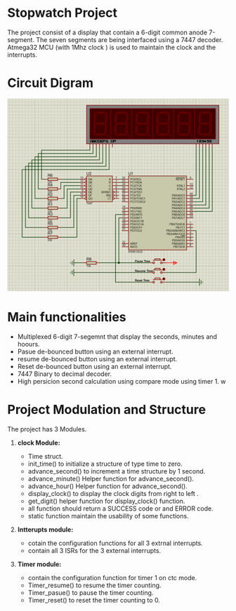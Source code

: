 # Stopwatch Project 
The project consist of a display that contain a 6-digit common anode 7-segment. 
The seven segments are being interfaced using a 7447 decoder. 
Atmega32 MCU (with 1Mhz clock ) is used to maintain the clock and the interrupts. 
# Circuit Digram
![Stopwatch Circuit diagram](./Circuit_Digram/cir.png)

# Main functionalities 
 * Multiplexed 6-digit 7-segemnt that display the seconds, minutes and hoours. 
 * Pasue de-bounced button using an external interrupt. 
 * resume de-bounced button using an external interrupt. 
 * Reset de-bounced button using an external interrupt. 
 * 7447 Binary to decimal decoder. 
 * High persicion second calculation using compare mode using timer 1. w

# Project Modulation and Structure
The project has 3 Modules. 

1) **clock Module:**
	* Time struct. 
	* init_time() to initialize a structure of type time to zero. 
	* advance_second() to increment a time structure by 1 second. 
	* advance_minute() Helper function for advance_second(). 
	* advance_hour() Helper function for advance_second().
	* display_clock() to display the clock digits from right to left . 
	* get_digit() helper function for display_clock() function. 
	* all function should return a SUCCESS code or and ERROR code. 
	* static function maintain the usability of some functions. 

2) **Intterupts module:**
	* cotain the configuration functions for all 3 extrnal interrupts. 
	* contain all 3 ISRs for the 3 external interrupts.

3) **Timer module:** 
	* contain the configuration function for timer 1 on ctc mode. 
	* Timer_resume() to resume the timer counting. 
	* Timer_pasue() to pause the timer counting. 
	* Timer_reset() to reset the timer counting to 0. 
